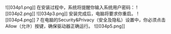 ![[034p1.png]]
在安装过程中，系统将提醒你输入系统用户密码：
![[034p2.png]]
![[034p3.png]]
安装完成后，电脑将要求你重启。
![[034p4.png]]
7 在电脑的Security&Privacy（安全及隐私）设置中，你必须点击 Allow（允许）按键，确保驱动器正确运行。
![[034p5.png]]